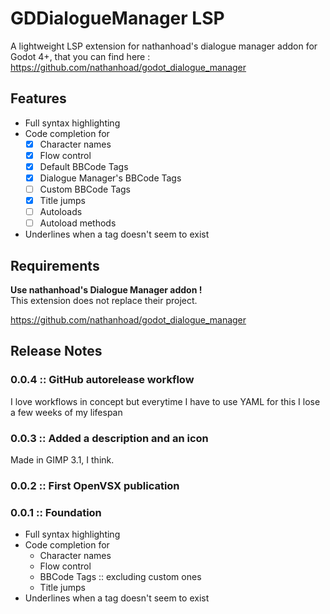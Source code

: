 # GDDialogueManager LSP

A lightweight LSP extension for nathanhoad's dialogue manager addon for Godot 4+, that you can find here :
https://github.com/nathanhoad/godot_dialogue_manager

## Features

- Full syntax highlighting
- Code completion for
	- [x] Character names
	- [x] Flow control
	- [x] Default BBCode Tags
	- [x] Dialogue Manager's BBCode Tags
	- [ ] Custom BBCode Tags
	- [x] Title jumps
	- [ ] Autoloads
	- [ ] Autoload methods
- Underlines when a tag doesn't seem to exist

## Requirements

**Use nathanhoad's Dialogue Manager addon !** <br>
This extension does not replace their project.

https://github.com/nathanhoad/godot_dialogue_manager


## Release Notes

### 0.0.4 :: GitHub autorelease workflow

I love workflows in concept but everytime I have to use YAML for this I lose a few weeks of my lifespan

### 0.0.3 :: Added a description and an icon

Made in GIMP 3.1, I think.

### 0.0.2 :: First OpenVSX publication

### 0.0.1 :: Foundation

- Full syntax highlighting
- Code completion for
	- Character names
	- Flow control
	- BBCode Tags :: excluding custom ones
	- Title jumps
- Underlines when a tag doesn't seem to exist

